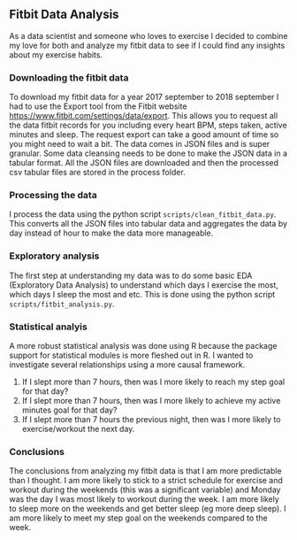## Fitbit Data Analysis
As a data scientist and someone who loves to exercise I decided to combine my love for both and analyze my fitbit data to see if I could find any insights about my exercise habits.

### Downloading the fitbit data
To download my fitbit data for a year 2017 september to 2018 september I had to use the Export tool from the Fitbit website https://www.fitbit.com/settings/data/export. This allows you to request all the data fitbit records for you including every heart BPM, steps taken, active minutes and sleep. The request export can take a good amount of time so you might need to wait a bit. 
The data comes in JSON files and is super granular. Some data cleansing needs to be done to make the JSON data in a tabular format.
All the JSON files are downloaded and then the processed csv tabular files are stored in the process folder.


### Processing the data
I process the data using the python script ```scripts/clean_fitbit_data.py```. This converts all the JSON files into tabular data and aggregates the data by day instead of hour to make the data more manageable.

### Exploratory analysis
The first step at understanding my data was to do some basic EDA (Exploratory Data Analysis) to understand which days I exercise the most, which days I sleep the most and etc. This is done using the python script ```scripts/fitbit_analysis.py```.

### Statistical analyis 
A more robust statistical analysis was done using R because the package support for statistical modules is more fleshed out in R. I wanted to investigate several relationships using a more causal framework.
1) If I slept more than 7 hours, then was I more likely to reach my step goal for that day?
2) If I slept more than 7 hours, then was I more likely to achieve my active minutes goal for that day?
3) If I slept more than 7 hours the previous night, then was I more likely to exercise/workout the next day.

### Conclusions
The conclusions from analyzing my fitbit data is that I am more predictable than I thought. 
I am more likely to stick to a strict schedule for exercise and workout during the weekends (this was a significant variable) and Monday was the day I was most likely to workout during the week.
I am more likely to sleep more on the weekends and get better sleep (eg more deep sleep). 
I am more likely to meet my step goal on the weekends compared to the week.
